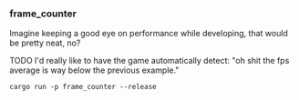 ### frame_counter
Imagine keeping a good eye on performance while developing, that would be pretty neat, no?

TODO I'd really like to have the game automatically detect: "oh shit the fps average is way below the previous example."

``cargo run -p frame_counter --release``
